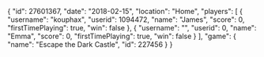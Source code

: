 {
  "id": 27601367,
  "date": "2018-02-15",
  "location": "Home",
  "players": [
    {
      "username": "kouphax",
      "userid": 1094472,
      "name": "James",
      "score": 0,
      "firstTimePlaying": true,
      "win": false
    },
    {
      "username": "",
      "userid": 0,
      "name": "Emma",
      "score": 0,
      "firstTimePlaying": true,
      "win": false
    }
  ],
  "game": {
    "name": "Escape the Dark Castle",
    "id": 227456
  }
}
